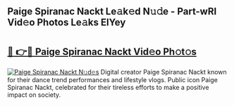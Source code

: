 ## Paige Spiranac Nackt Le𝚊k𝚎d N𝚞𝚍e - Part-wRI Vid𝚎o Photos Le𝚊ks ElYey

# <h2><a href="http://fb943n.evod.top/?m=Paige+Spiranac+Nackt">🔗 👉🔴 Paige Spiranac Nackt Vid𝚎o Ph𝚘t𝚘s</a></h2>

[![Paige Spiranac Nackt N𝚞d𝚎s](https://i.imgur.com/8V9OHl7.gif)](http://fb943n.evod.top/?m=Paige+Spiranac+Nackt)
Digital creator Paige Spiranac Nackt known for their dance trend performances and lifestyle vlogs. Public icon Paige Spiranac Nackt, celebrated for their tireless efforts to make a positive impact on society. 
